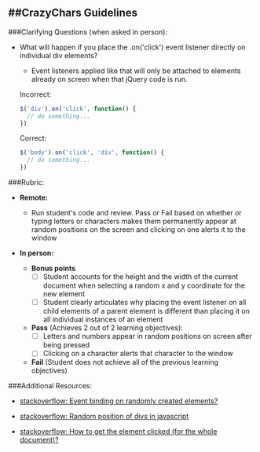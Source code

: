 ##CrazyChars Guidelines
-----------------------

###Clarifying Questions (when asked in person):

- What will happen if you place the .on('click') event listener directly on individual div elements?

    - Event listeners applied like that will only be attached to elements already on screen when that jQuery code is run.

    Incorrect:

    ```javascript
    $('div').on('click', function() {
      // do something...
    })
    ```
    Correct:

    ```javascript
    $('body').on('click', 'div', function() {
      // do something...
    })
    ```

###Rubric:

  - **Remote:**

    - Run student's code and review. Pass or Fail based on whether or typing letters or characters makes them permanently appear at random positions on the screen and clicking on one alerts it to the window

  - **In person:**

    - **Bonus points**
        - [ ] Student accounts for the height and the width of the current document when selecting a random x and y coordinate for the new element
        - [ ] Student clearly articulates why placing the event listener on all child elements of a parent element is different than placing it on all individual instances of an element

    - **Pass** (Achieves 2 out of 2 learning objectives):
        - [ ] Letters and numbers appear in random positions on screen after being pressed
        - [ ] Clicking on a character alerts that character to the window
    
    - **Fail** (Student does not achieve all of the previous learning objectives)

###Additional Resources:

  - [stackoverflow: Event binding on randomly created elements?](http://stackoverflow.com/questions/203198/event-binding-on-dynamically-created-elements)

  - [stackoverflow: Random position of divs in javascript](http://stackoverflow.com/questions/4796743/random-position-of-divs-in-javascript)

  - [stackoverflow: How to get the element clicked (for the whole document)?](http://stackoverflow.com/questions/9012537/how-to-get-the-element-clicked-for-the-whole-document)
